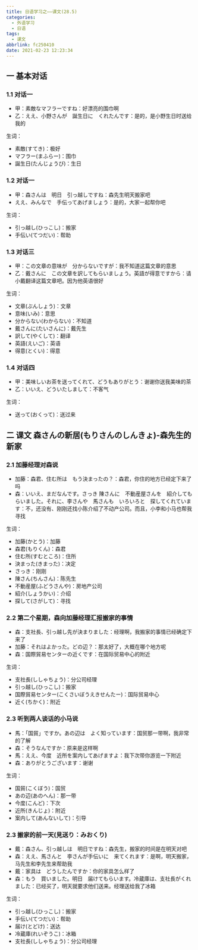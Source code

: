 ```yaml
---
title: 日语学习之——课文(28.5)
categories:
  - 外语学习
  - 日语
tags:
  - 课文
abbrlink: fc250410
date: 2021-02-23 12:23:34
---
```

## 一 基本对话

### 1.1 对话一

* 甲：素敵なマフラーですね：好漂亮的围巾啊
* 乙：ええ、小野さんが　誕生日に　くれたんです：是的，是小野生日时送给我的

<!--more-->

生词：

* 素敵(すてき)：极好
* マフラー(まふらー)：围巾
* 誕生日(たんじょうび)：生日

### 1.2 对话一

* 甲：森さんは　明日　引っ越しですね：森先生明天搬家吧
* ええ、みんなで　手伝ってあげましょう：是的，大家一起帮你吧

生词：

* 引っ越し(ひっこし)：搬家
* 手伝い(てつだい)：帮助

### 1.3 对话三

* 甲：この文章の意味が　分からないですが：我不知道这篇文章的意思
* 乙：戴さんに　この文章を訳してもらいましょう。英語が得意ですから：请小戴翻译这篇文章吧。因为他英语很好

生词：

* 文章(ぶんしょう)：文章
* 意味(いみ)：意思
* 分からない(わからない)：不知道
* 戴さんに(たいさんに)：戴先生
* 訳して(やくして)：翻译
* 英語(えいご)：英语
* 得意(とくい)：得意

### 1.4 对话四

* 甲：美味しいお茶を送ってくれて、どうもありがとう：谢谢你送我美味的茶
* 乙：いいえ、どういたしまして：不客气

生词：

* 送って(おくって)：送过来

## 二 课文 森さんの新居(もりさんのしんきょ)-森先生的新家

### 2.1 加藤经理对森说

* 加藤：森君、住む所は　もう決まったの？：森君，你住的地方已经定下来了吗
* 森：いいえ、まだなんです。さっき 陳さんに　不動産屋さんを　紹介してもらいました。それに、李さんや　馬さんも　いろいろと　探してくれています：不，还没有、刚刚还找小陈介绍了不动产公司。而且，小李和小马也帮我寻找

生词：

* 加藤(かとう)：加藤
* 森君(もりくん)：森君
* 住む所(すむところ)：住所
* 決まった(きまった)：决定
* さっき：刚刚
* 陳さん(ちんさん)：陈先生
* 不動産屋(ふどうさんや)：房地产公司
* 紹介(しょうかい)：介绍
* 探して(さがして)：寻找

### 2.2 第二个星期，森向加藤经理汇报搬家的事情

* 森：支社長、引っ越し先が決まりました：经理啊，我搬家的事情已经确定下来了
* 加藤：それはよかった。どの辺？：那太好了，大概在哪个地方呢
* 森：国際貿易センターの近くです：在国际贸易中心的附近

生词：

* 支社長(ししゃちょう)：分公司经理
* 引っ越し(ひっこし)：搬家
* 国際貿易センター(こくさいぼうえきせんたー)：国际贸易中心
* 近く(ちかく)：附近

### 2.3 听到两人谈话的小马说

* 馬：「国貿」ですか。あの辺は　よく知っています：国贸那一带啊，我非常的了解
* 森：そうなんですか：原来是这样啊
* 馬：ええ、今度　近所を案内してあげますよ：我下次带你游览一下附近
* 森：ありがとうございます：谢谢

生词：

* 国貿(こくぼう)：国贸
* あの辺(あのへん)：那一带
* 今度(こんど)：下次
* 近所(きんじょ)：附近
* 案内して(あんないして)：引导

### 2.3 搬家的前一天(見送り：みおくり)

* 戴：森さん、引っ越しは　明日ですね：森先生，搬家的时间是在明天对吧
* 森：ええ、馬さんと　李さんが手伝いに　来てくれます：是啊，明天搬家，马先生和李先生来帮助我
* 戴：家具は　どうしたんですか：你的家具怎么样了
* 森：もう　買いました。明日　届けてもらいます。冷蔵庫は、支社長がくれました：已经买了，明天就要求他们送来。经理送给我了冰箱

生词：

* 引っ越し(ひっこし)：搬家
* 手伝い(てつだい)：帮助
* 届け(とどけ)：送达
* 冷蔵庫(れいぞうこ)：冰箱
* 支社長(ししゃちょう)：分公司经理
